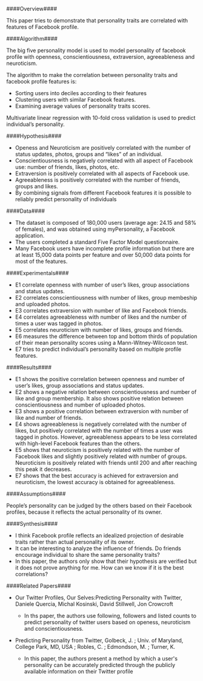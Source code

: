 ####Overview####

This paper tries to demonstrate that personality traits are correlated with features of Facebook profile.

####Algorithm####

The big five personality model is used to model personality of facebook profile with openness, conscientiousness, extraversion, agreeableness and neuroticism.

The algorithm to make the correlation between personality traits and facebook profile features is:
- Sorting users into deciles according to their features
- Clustering users with similar Facebook features.
-  Examining average values of personality traits scores.

Multivariate linear regression with 10-fold cross validation is used to predict individual’s personality.

####Hypothesis####

- Openess and Neuroticism are positively correlated with the number of status updates, photos, groups and “likes” of an individual.
- Conscientiousness is negatively correlated with all aspect of Facebook use: number of friends, likes, photos, etc.
- Extraversion is positively correlated with all aspects of Facebook use.
- Agreeableness is positively correlated with the number of friends, groups and likes.
- By combining signals from different Facebook features it is possible to reliably predict personality of individuals

####Data####

- The dataset is composed of 180,000 users (average age: 24.15 and 58% of females), and was obtained using myPersonality, a Facebook application.
- The users completed a standard Five Factor Model questionnaire.
- Many Facebook users have incomplete profile information but there are at least 15,000 data points per feature and over 50,000 data points for most of the features.

####Experimentals####

- E1 correlate openness with number of user’s likes, group associations and status updates.
- E2 correlates conscientiousness with number of likes, group membeship and uploaded photos.
- E3 correlates extraversion with number of like and Facebook friends.
- E4 correlates agreeableness with number of likes and the number of times a user was tagged in photos.
- E5 correlates neuroticism with number of likes, groups and friends.
- E6 measures the difference between top and bottom thirds of population of their mean personality scores using a Mann-Witney-Wilcoxon test.
- E7 tries to predict individual’s personality based on multiple profile features.

####Results####

- E1 shows the positive correlation between openness and number of user’s likes, group associations and status updates.
- E2 shows a negative relation between conscientiousness and number of like and group membership. It also shows positive relation between conscientiousness and number of uploaded photos.
- E3 shows a positive correlation between extraversion with number of like and number of friends. 
- E4 shows agreeableness is negatively correlated with the number of likes, but positively correlated with the number of times a user was tagged in photos. However, agreeableness appears to be less correlated with high-level Facebook features than the others.
- E5 shows that neuroticism is positively related with the number of Facebook likes and slightly positively related with number of groups. Neuroticism is positively related with friends until 200 and after reaching this peak it decreases.
- E7 shows that the best accuracy is achieved for extraversion and neuroticism, the lowest accuracy is obtained for agreeableness.

####Assumptions####

People’s personality can be judged by the others based on their Facebook profiles, because it reflects the actual personality of its owner.

####Synthesis####

- I think Facebook profile reflects an idealized projection of desirable traits rather than actual personality of its owner.
- It can be interesting to analyze the influence of friends. Do friends encourage individual to share the same personality traits?
- In this paper, the authors only show that their hypothesis are verified but it does not prove anything for me. How can we know if it is the best correlations?

####Related Papers####

- Our Twitter Profiles, Our Selves:Predicting Personality with Twitter, Daniele Quercia, Michal Kosinski, David Stillwell, Jon Crowcroft
	- In ths paper, the authors use following, followers and listed counts to predict personality of twitter users based on openess, neuroticism and conscientiousness.

- Predicting Personality from Twitter, Golbeck, J. ; Univ. of Maryland, College Park, MD, USA ; Robles, C. ; Edmondson, M. ; Turner, K.
	- In this paper, the authors present a method by which a user's personality can be accurately predicted through the publicly available information on their Twitter profile
